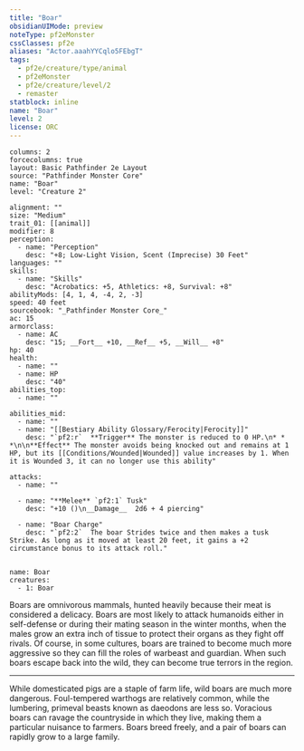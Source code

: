 ```yaml
---
title: "Boar"
obsidianUIMode: preview
noteType: pf2eMonster
cssClasses: pf2e
aliases: "Actor.aaahYYCqlo5FEbgT" 
tags:
  - pf2e/creature/type/animal
  - pf2eMonster
  - pf2e/creature/level/2
  - remaster
statblock: inline
name: "Boar"
level: 2
license: ORC
---
```


```statblock
columns: 2
forcecolumns: true
layout: Basic Pathfinder 2e Layout
source: "Pathfinder Monster Core"
name: "Boar"
level: "Creature 2"

alignment: ""
size: "Medium"
trait_01: [[animal]]
modifier: 8
perception:
  - name: "Perception"
    desc: "+8; Low-Light Vision, Scent (Imprecise) 30 Feet"
languages: ""
skills:
  - name: "Skills"
    desc: "Acrobatics: +5, Athletics: +8, Survival: +8"
abilityMods: [4, 1, 4, -4, 2, -3]
speed: 40 feet
sourcebook: "_Pathfinder Monster Core_"
ac: 15
armorclass:
  - name: AC
    desc: "15; __Fort__ +10, __Ref__ +5, __Will__ +8"
hp: 40
health:
  - name: ""
  - name: HP
    desc: "40"
abilities_top:
  - name: ""

abilities_mid:
  - name: ""
  - name: "[[Bestiary Ability Glossary/Ferocity|Ferocity]]"
    desc: "`pf2:r`  **Trigger** The monster is reduced to 0 HP.\n* * *\n\n**Effect** The monster avoids being knocked out and remains at 1 HP, but its [[Conditions/Wounded|Wounded]] value increases by 1. When it is Wounded 3, it can no longer use this ability"

attacks:
  - name: ""

  - name: "**Melee** `pf2:1` Tusk"
    desc: "+10 ()\n__Damage__  2d6 + 4 piercing"

  - name: "Boar Charge"
    desc: "`pf2:2`  The boar Strides twice and then makes a tusk Strike. As long as it moved at least 20 feet, it gains a +2 circumstance bonus to its attack roll."
 
```

```encounter-table
name: Boar
creatures:
  - 1: Boar
```



Boars are omnivorous mammals, hunted heavily because their meat is considered a delicacy. Boars are most likely to attack humanoids either in self-defense or during their mating season in the winter months, when the males grow an extra inch of tissue to protect their organs as they fight off rivals. Of course, in some cultures, boars are trained to become much more aggressive so they can fill the roles of warbeast and guardian. When such boars escape back into the wild, they can become true terrors in the region.

* * *

While domesticated pigs are a staple of farm life, wild boars are much more dangerous. Foul-tempered warthogs are relatively common, while the lumbering, primeval beasts known as daeodons are less so. Voracious boars can ravage the countryside in which they live, making them a particular nuisance to farmers. Boars breed freely, and a pair of boars can rapidly grow to a large family.
